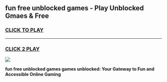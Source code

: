 
## fun free unblocked games - Play Unblocked Gmaes & Free
<h3>
<a href="https://news.freeplayer.one?title=fun_free_unblocked_games&ref=23F">CLICK TO PLAY</a></h3>
<hr>

<h3>
<a href="https://news.freeplayer.one?title=fun_free_unblocked_games&ref=23F">CLICK 2 PLAY</a>
  
</h3>

<a href="https://news.freeplayer.one?title=fun_free_unblocked_games&ref=23F/"><img src="https://clearcache.store/games.png"></a>


**fun free unblocked games games unblocked: Your Gateway to Fun and Accessible Online Gaming**
